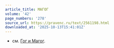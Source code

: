 ```yaml
---
article_title: МАГОГ
volume: '42'
page_numbers: '278'
source_url: https://pravenc.ru/text/2561198.html
downloaded_at: '2025-10-13T15:41:01Z'
---
```


- см. [Гог и Магог](<https://pravenc.ru/text/Гог и Магог.html>).
